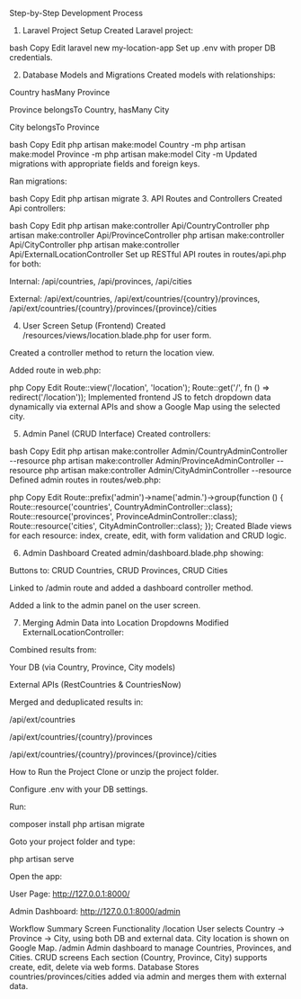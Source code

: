 Step-by-Step Development Process
1. Laravel Project Setup
Created Laravel project:

bash
Copy
Edit
laravel new my-location-app
Set up .env with proper DB credentials.

2. Database Models and Migrations
Created models with relationships:

Country hasMany Province

Province belongsTo Country, hasMany City

City belongsTo Province

bash
Copy
Edit
php artisan make:model Country -m
php artisan make:model Province -m
php artisan make:model City -m
Updated migrations with appropriate fields and foreign keys.

Ran migrations:

bash
Copy
Edit
php artisan migrate
3. API Routes and Controllers
Created Api controllers:

bash
Copy
Edit
php artisan make:controller Api/CountryController
php artisan make:controller Api/ProvinceController
php artisan make:controller Api/CityController
php artisan make:controller Api/ExternalLocationController
Set up RESTful API routes in routes/api.php for both:

Internal: /api/countries, /api/provinces, /api/cities

External: /api/ext/countries, /api/ext/countries/{country}/provinces, /api/ext/countries/{country}/provinces/{province}/cities

4. User Screen Setup (Frontend)
Created /resources/views/location.blade.php for user form.

Created a controller method to return the location view.

Added route in web.php:

php
Copy
Edit
Route::view('/location', 'location');
Route::get('/', fn () => redirect('/location'));
Implemented frontend JS to fetch dropdown data dynamically via external APIs and show a Google Map using the selected city.

5. Admin Panel (CRUD Interface)
Created controllers:

bash
Copy
Edit
php artisan make:controller Admin/CountryAdminController --resource
php artisan make:controller Admin/ProvinceAdminController --resource
php artisan make:controller Admin/CityAdminController --resource
Defined admin routes in routes/web.php:

php
Copy
Edit
Route::prefix('admin')->name('admin.')->group(function () {
    Route::resource('countries', CountryAdminController::class);
    Route::resource('provinces', ProvinceAdminController::class);
    Route::resource('cities', CityAdminController::class);
});
Created Blade views for each resource: index, create, edit, with form validation and CRUD logic.

6. Admin Dashboard
Created admin/dashboard.blade.php showing:

Buttons to: CRUD Countries, CRUD Provinces, CRUD Cities

Linked to /admin route and added a dashboard controller method.

Added a link to the admin panel on the user screen.

7. Merging Admin Data into Location Dropdowns
Modified ExternalLocationController:

Combined results from:

Your DB (via Country, Province, City models)

External APIs (RestCountries & CountriesNow)

Merged and deduplicated results in:

/api/ext/countries

/api/ext/countries/{country}/provinces

/api/ext/countries/{country}/provinces/{province}/cities

How to Run the Project
Clone or unzip the project folder.

Configure .env with your DB settings.

Run:

composer install
php artisan migrate

Goto your project folder and type:

php artisan serve


Open the app:

User Page: http://127.0.0.1:8000/

Admin Dashboard: http://127.0.0.1:8000/admin

Workflow Summary
Screen	Functionality
/location	User selects Country → Province → City, using both DB and external data. City location is shown on Google Map.
/admin	Admin dashboard to manage Countries, Provinces, and Cities.
CRUD screens	Each section (Country, Province, City) supports create, edit, delete via web forms.
Database	Stores countries/provinces/cities added via admin and merges them with external data.
